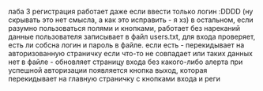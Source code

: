 лаба 3
регистрация работает даже если ввести только логин :DDDD (ну скрывать это нет смысла, а как это исправить - я хз)
в остальном, если разумно пользоваться полями и кнопками, работает без нареканий
данные пользователя записывает в файл users.txt, для входа проверяет, есть ли собсна логин и пароль в файле.
если есть - перекидывает на авторизованную страничку
если что-то не совпадает или таких данных нет в файле - обновляет страницу входа без какого-либо алерта
при успешной авторизации появляется кнопка выход, которая перекидывает на главную страничку с кнопками входа и реги
